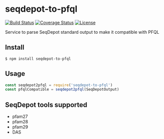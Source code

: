 # seqdepot-to-pfql

[![Build Status](https://travis-ci.org/biowonks/seqdepot-to-pfql.svg?branch=master)](https://travis-ci.org/biowonks/seqdepot-to-pfql)
[![Coverage Status](https://coveralls.io/repos/github/biowonks/seqdepot-to-pfql/badge.svg?branch=develop)](https://coveralls.io/github/biowonks/seqdepot-to-pfql?branch=develop)
[![License](https://img.shields.io/badge/license-CC0--1.0-blue.svg)](https://creativecommons.org/publicdomain/zero/1.0/legalcode)

Service to parse SeqDepot standard output to make it compatible with PFQL

## Install
```
$ npm install seqdepot-to-pfql
```

## Usage
```javascript
const seqdepot2pfql = require('seqdepot-to-pfql')
const pfqlCompatible = seqdepot2pfql(SeqDepotOutput)
```

## SeqDepot tools supported

* pfam27
* pfam28
* pfam29
* DAS
